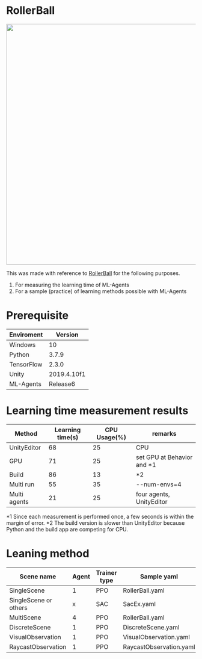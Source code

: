 # RollerBall
<img src="https://user-images.githubusercontent.com/1772636/93848991-fcf75780-fce5-11ea-8852-2311a067f035.gif" width=640 />

This was made with reference to [RollerBall](https://github.com/Unity-Technologies/ml-agents/blob/master/docs/Learning-Environment-Create-New.md) for the following purposes.
1. For measuring the learning time of ML-Agents
2. For a sample (practice) of learning methods possible with ML-Agents

# Prerequisite
Enviroment | Version
-----------|-----------------
Windows    | 10
Python     | 3.7.9
TensorFlow | 2.3.0
Unity      | 2019.4.10f1
ML-Agents  | Release6

# Learning time measurement results
Method         | Learning time(s)  | CPU Usage(%)  | remarks
---------------|-------------------|---------------|------------------------------
UnityEditor    | 68                | 25            | CPU
GPU            | 71                | 25            | set GPU at Behavior and \*1
Build          | 86                | 13            | \*2
Multi run      | 55                | 35            | --num-envs=4
Multi agents   | 21                | 25            | four agents, UnityEditor

\*1 Since each measurement is performed once, a few seconds is within the margin of error.
\*2 The build version is slower than UnityEditor because Python and the build app are competing for CPU.

# Leaning method
Scene name              | Agent | Trainer type  | Sample yaml 
------------------------|-------|---------------|---------------------------
SingleScene             |  1    | PPO           | RollerBall.yaml
SingleScene or others   |  x    | SAC           | SacEx.yaml
MultiScene              |  4    | PPO           | RollerBall.yaml 
DiscreteScene           |  1    | PPO           | DiscreteScene.yaml
VisualObservation       |  1    | PPO           | VisualObservation.yaml
RaycastObservation      |  1    | PPO           | RaycastObservation.yaml
